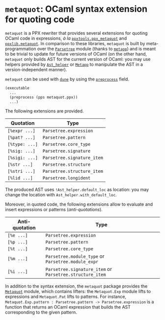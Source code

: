 # `metaquot`: OCaml syntax extension for quoting code

`metaquot` is a PPX rewriter that provides several extensions for
quoting OCaml code in expressions, _à la_ [`ppxtools.ppx_metaquot`]
and [`ppxlib.metaquot`].  In comparison to these libraries, `metaquot`
is built by meta-programmation over the [`Parsetree`] module (thanks
to [`metapp`]) and is meant to be trivial to update for future
versions of OCaml (on the other hand, `metaquot` only builds AST for
the current version of OCaml: you may use helpers provided by
[`Ast_helper`] or [`Metapp`] to manipulate the AST in a
version-independent manner).

[`ppxtools.ppx_metaquot`]: https://github.com/ocaml-ppx/ppx_tools
[`ppxlib.metaquot`]: https://github.com/ocaml-ppx/ppxlib
[`Parsetree`]: https://caml.inria.fr/pub/docs/manual-ocaml/compilerlibref/Parsetree.html
[`metapp`]: https://github.com/thierry-martinez/metapp
[`Ast_helper`]: https://caml.inria.fr/pub/docs/manual-ocaml/compilerlibref/Ast_helper.html
[`Metapp`]: https://github.com/thierry-martinez/metapp/blob/master/metapp/metapp.mli

`metaquot` can be used with [`dune`] by using the [`preprocess`] field.

[`dune`]: https://github.com/ocaml/dune
[`preprocess`]: https://dune.readthedocs.io/en/latest/concepts.html#preprocessing-with-ppx-rewriters

```lisp
(executable
  ...
  (preprocess (pps metaquot.ppx))
  ...)
```

The following extensions are provided.

|Quotation     |Type                      |
|--------------|--------------------------|
|`[%expr ...]` |`Parsetree.expression`    |
|`[%pat? ...]` |`Parsetree.pattern`       |
|`[%type: ...]`|`Parsetree.core_type`     |
|`[%sig: ...]` |`Parsetree.signature`     |
|`[%sigi: ...]`|`Parsetree.signature_item`|
|`[%str ...]`  |`Parsetree.structure`     |
|`[%stri ...]` |`Parsetree.structure_item`|
|`[%lid ...]`  |`Parsetree.longident`     |

The produced AST uses `!Ast_helper.default_loc` as location: you may
change the location with `Ast_helper.with_default_loc`.

Moreover, in quoted code, the following extensions allow to evaluate
and insert expressions or patterns (_anti-quotations_).

|Anti-quotation|Type                                                    |
|--------------|--------------------------------------------------------|
|`[%e ...]`    |`Parsetree.expression`                                  |
|`[%p ...]`    |`Parsetree.pattern`                                     |
|`[%t ...]`    |`Parsetree.core_type`                                   |
|`[%m ...]`    |`Parsetree.module_type` or `Parsetree.module_expr`      |
|`[%i ...]`    |`Parsetree.signature_item` or `Parsetree.structure_item`|

In addition to the syntax extension, the `metaquot` package provides
the [`Metaquot`] module, which contains lifters: the `Metaquot.Exp`
module lifts to expressions and `Metaquot.Pat` lifts to patterns. For
instance, `Metaquot.Exp.pattern : Parsetree.pattern ->
Parsetree.expression` is a function that returns an OCaml expression
that builds the AST corresponding to the given pattern.

[`Metaquot`]: https://github.com/thierry-martinez/metaquot/blob/master/metaquot/metaquot.ml
